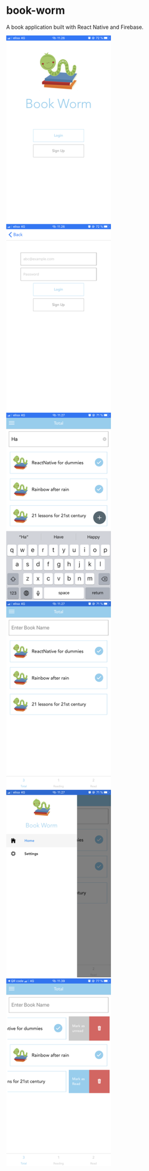 # book-worm

A book application built with React Native and Firebase.

<img src="screenshots/IMG_1063.PNG?raw=true" height="500" title="Login screen">
<img src="screenshots/IMG_1064.PNG?raw=true" height="500" title="Login screen">
<img src="screenshots/IMG_1065.PNG?raw=true" height="500" title="Home screen">
<img src="screenshots/IMG_1066.PNG?raw=true" height="500" title="Home screen">
<img src="screenshots/IMG_1067.PNG?raw=true" height="500" title="Setting">
<img src="screenshots/IMG_1113.PNG?raw=true" height="500" title="Mark book as read">

